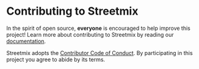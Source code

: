 # Contributing to Streetmix

In the spirit of open source, **everyone** is encouraged to help improve this project! Learn more about contributing to Streetmix by reading our [documentation](https://streetmix.rtfd.io/en/latest/contributing/).

Streetmix adopts the [Contributor Code of Conduct][code_of_conduct]. By participating in this project you agree to abide by its terms.

[code_of_conduct]: https://github.com/streetmix/streetmix/blob/main/CODE_OF_CONDUCT.md
